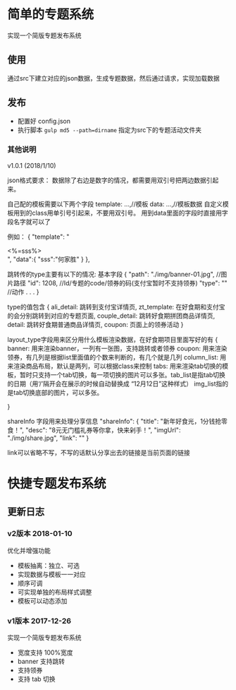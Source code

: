 # 简单的专题系统

实现一个简版专题发布系统

## 使用

通过src下建立对应的json数据，生成专题数据，然后通过请求，实现加载数据

## 发布

- 配置好 config.json
- 执行脚本 `gulp md5 --path=dirname` 指定为src下的专题活动文件夹

### 其他说明

v1.0.1  (2018/1/10)

json格式要求：
  数据除了右边是数字的情况，都需要用双引号把两边数据引起来。

自己配的模板需要以下两个字段
template: ...,//模板
data: ...,//模板数据
自定义模板用到的class用单引号引起来，不要用双引号。
用到data里面的字段时直接用字段名字就可以了

例如：
  {
    "template": "<div class='zt-banner'><%=sss%></div>",
    "data":{
      "sss":"何家胜"
    }
  },


  跳转传的type主要有以下的情况:
  基本字段
  {
    "path": "./img/banner-01.jpg",  //图片路径
    "id": 1208,                     //Id/专题的code/领券的码(支付宝暂时不支持领券)
    "type": ""                      //动作
    .
    .
    .
  }

  type的值包含
  {
    ali_detail: 跳转到支付宝详情页,
    zt_template: 在好食期和支付宝的会分别跳转到对应的专题页面,
    couple_detail: 跳转好食期拼团商品详情页,
    detail: 跳转好食期普通商品详情页,
    coupon: 页面上的领券活动
  }


layout_type字段用来区分用什么模板渲染数据，在好食期项目里面写好的有
  {
    banner: 用来渲染banner，一列有一张图，支持跳转或者领券
    coupon: 用来渲染领券，有几列是根据list里面值的个数来判断的，有几个就是几列
    column_list: 用来渲染商品布局，默认是两列，可以根据class来控制
    tabs: 用来渲染tab切换的模板，暂时只支持一个tab切换，每一项切换的图片可以多张。tab_list是指tab切换的日期（用‘/’隔开会在展示的时候自动替换成 “12月12日”这种样式） img_list指的是tab切换底部的图片，可以多张。

  }

shareInfo  字段用来处理分享信息
  "shareInfo": {
    "title": "新年好食光，1分钱抢零食！",
    "desc": "8元无门槛礼券等你拿，快来剁手！",
    "imgUrl": "./img/share.jpg",
    "link": ""
  }

  link可以省略不写，不写的话默认分享出去的链接是当前页面的链接


# 快捷专题发布系统

## 更新日志

### v2版本 2018-01-10

优化并增强功能

- 模板抽离：独立、可选
- 实现数据与模板一一对应
- 顺序可调
- 可实现单独的布局样式调整
- 模板可以动态添加

### v1版本 2017-12-26

实现一个简版专题发布系统

- 宽度支持 100%宽度
- banner 支持跳转
- 支持领券
- 支持 tab 切换

